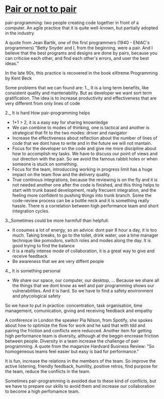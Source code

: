 # [Pair or not to pair](https://www.youtube.com/watch?v=u_eZ-ae2FY8)

pair-programming: two people creating code together in front of a computer. 
An agile practice that it is quite well-known, but partially adopted in the industry

A quote from Jean Bartik, one of the first programmers (1940 - ENIAC's programmers)
"Betty Snyder and I, from the beginning, were a pair. And I beileve that the best programs and designs are done by pairs, because you can criticise each other, and find each other's errors, and user the best ideas."

In the late 90s, this practice is recovered in the book eXtreme Programming by Kent Beck

Some problems that we can found are:
1._ It is a long term benefits, like consistent quality and mantenability. But as developer we want sort term gratification.
The idea is to increase productivity and effectiveness that are very different from only lines of code

2._ It is hard
How pair-programming helps
- 1+1 > 2, it is a easy eay for sharing knownledge
- We can combine to modes of thinking, one is tactical and another is strategical that fit to the two modes: driver and navigator
- Increase the effectiveness about reflection about the number of lines of code that we dont have to write and in the future we will not mantain.
- Focus for the developer on the code and give me more discipline about how to accomplish my tasks. We have to discuss our point of views and our direction with the pair. So we avoid the famous rabbit holes or when someone is stuck on something.
- Focus for the team, introduccing working in progress limit has a huge impact on the team flow and the delivery quality.
- True continous integrations, because the reviewing is on the fly and it is not needed another one after the code is finished, and this thing helps to start with trunk based development, really frecuent integration, and the feeling more confident to pushing things into trunk branch. Some the code-review process can be a bottle neck and it is something really hassle.
There is a correlation between high performance team and short integration cycles.

3._Sometimes could be more harmfull than helpfull:
- It cosumes a lot of energy, so an advice: dont pair 8 hour a day, it is too much. Taking breaks, to go to the toilet, drink water, use a time manager technique like pomodoro, switch roles and modes along the day. It is good trying to find the balance
- It is a really intense mode of collaboration, it is a great way to give and receive feedback
- Be awareness that we are very diffent people

4._ It is something personal
- We share our space, our computer, our desktop, ... Because we share all the things that we dont know as well and pair programming shows our vulnerabilities. And it is hard. So we have to find a safety environment and phycological safety

So we have to put in practice: concentration, task organisation, time management, comunication, giving and receiving feedback and empathy

A conference in London the speaker Pia Nilson, from Spotify, she spokes about how to optimize the flow for work and he said that with tdd and pairing the friction and conflicts were reducced. Another item for getting high performance team is diversity, although at the beggin encrease friction between people.
Diversity in a team increase the challenge of pair programming.
A quote from the maganize Hardvard Business Review: "So homogeneous teams feel easier but easy is bad for performance."

It is fun, increase the relations in the members of the team. So improve the active listening, friendly feedback, humility, positive retros, find purpose for the team, reduce the conflicts in the team.

Sometimes pair-programming is avoided due to these kind of conflicts, but we have to prepare our skills to avoid them and increase our collaboration to become a high perfomamce team.
